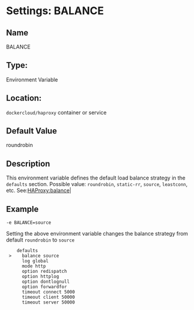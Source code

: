 # Settings: BALANCE

## Name

BALANCE

## Type:

Environment Variable
    
## Location:

`dockercloud/haproxy` container or service

## Default Value

roundrobin

## Description

This environment variable defines the default load balance strategy in the `defaults` section. Possible value: `roundrobin`, `static-rr`, `source`, `leastconn`, etc.  See:[HAProxy:balance](https://cbonte.github.io/haproxy-dconv/1.6/configuration.html#4-balance)| 

## Example


```
-e BALANCE=source
```

Setting the above environment variable changes the balance strategy from default `roundrobin` to `source`


```
    defaults
 >    balance source 
      log global
      mode http
      option redispatch
      option httplog
      option dontlognull
      option forwardfor
      timeout connect 5000
      timeout client 50000
      timeout server 50000
  ```